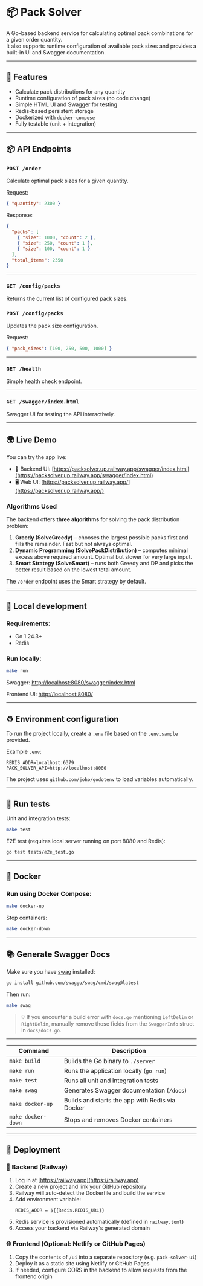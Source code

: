# 📦 Pack Solver

A Go-based backend service for calculating optimal pack combinations for a given order quantity.  
It also supports runtime configuration of available pack sizes and provides a built-in UI and Swagger documentation.

---

## 🚀 Features

- Calculate pack distributions for any quantity
- Runtime configuration of pack sizes (no code change)
- Simple HTML UI and Swagger for testing
- Redis-based persistent storage
- Dockerized with `docker-compose`
- Fully testable (unit + integration)

---

## 📦 API Endpoints

### `POST /order`
Calculate optimal pack sizes for a given quantity.

Request:
```json
{ "quantity": 2300 }
```

Response:
```json
{
  "packs": [
    { "size": 1000, "count": 2 },
    { "size": 250, "count": 1 },
    { "size": 100, "count": 1 }
  ],
  "total_items": 2350
}
```

---

### `GET /config/packs`
Returns the current list of configured pack sizes.

### `POST /config/packs`
Updates the pack size configuration.

Request:
```json
{ "pack_sizes": [100, 250, 500, 1000] }
```

---

### `GET /health`
Simple health check endpoint.

---

### `GET /swagger/index.html`
Swagger UI for testing the API interactively.

---

## 🌍 Live Demo

You can try the app live:

- 🔧 Backend UI: [https://packsolver.up.railway.app/swagger/index.html](https://packsolver.up.railway.app/swagger/index.html)
- 🖥️ Web UI: [https://packsolver.up.railway.app/](https://packsolver.up.railway.app/)


### Algorithms Used

The backend offers **three algorithms** for solving the pack distribution problem:

1. **Greedy (SolveGreedy)** – chooses the largest possible packs first and fills the remainder. Fast but not always optimal.
2. **Dynamic Programming (SolvePackDistribution)** – computes minimal excess above required amount. Optimal but slower for very large input.
3. **Smart Strategy (SolveSmart)** – runs both Greedy and DP and picks the better result based on the lowest total amount.

The `/order` endpoint uses the Smart strategy by default.

---

## 🔧 Local development

### Requirements:
- Go 1.24.3+
- Redis

### Run locally:

```bash
make run
```

Swagger: [http://localhost:8080/swagger/index.html](http://localhost:8080/swagger/index.html)

Frontend UI: [http://localhost:8080/](http://localhost:8080/)

---

## ⚙️ Environment configuration

To run the project locally, create a `.env` file based on the `.env.sample` provided.

Example `.env`:

```
REDIS_ADDR=localhost:6379
PACK_SOLVER_API=http://localhost:8080
```

The project uses `github.com/joho/godotenv` to load variables automatically.

---

## 🧪 Run tests

Unit and integration tests:

```bash
make test
```
E2E test (requires local server running on port 8080 and Redis):
```bash
go test tests/e2e_test.go
```

---

## 🐳 Docker

### Run using Docker Compose:

```bash
make docker-up
```

Stop containers:

```bash
make docker-down
```

---

## 📚 Generate Swagger Docs

Make sure you have [swag](https://github.com/swaggo/swag) installed:

```bash
go install github.com/swaggo/swag/cmd/swag@latest
```

Then run:

```bash
make swag
```

> 💡 If you encounter a build error with `docs.go` mentioning `LeftDelim` or `RightDelim`, manually remove those fields from the `SwaggerInfo` struct in `docs/docs.go`.

---

| Command             | Description                                       |
|---------------------|---------------------------------------------------|
| `make build`        | Builds the Go binary to `./server`                |
| `make run`          | Runs the application locally (`go run`)           |
| `make test`         | Runs all unit and integration tests               |
| `make swag`         | Generates Swagger documentation (`/docs`)         |
| `make docker-up`    | Builds and starts the app with Redis via Docker   |
| `make docker-down`  | Stops and removes Docker containers               |

---

## 🚀 Deployment

### 🧠 Backend (Railway)

1. Log in at [https://railway.app](https://railway.app)
2. Create a new project and link your GitHub repository
3. Railway will auto-detect the Dockerfile and build the service
4. Add environment variable:
   ```
   REDIS_ADDR = ${{Redis.REDIS_URL}}
   ```
5. Redis service is provisioned automatically (defined in `railway.toml`)
6. Access your backend via Railway's generated domain

### 🌐 Frontend (Optional: Netlify or GitHub Pages)

1. Copy the contents of `/ui` into a separate repository (e.g. `pack-solver-ui`)
2. Deploy it as a static site using Netlify or GitHub Pages
3. If needed, configure CORS in the backend to allow requests from the frontend origin